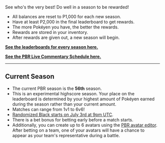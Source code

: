 See who's the very best! Do well in a season to be rewarded!

* All balances are reset to P1,000 for each new season.
* Have at least P2,000 in the final leaderboard to get rewards.
* The more Pokéyen you have, the better the rewards.
* Rewards are stored in your inventory.
* After rewards are given out, a new season will begin.

[**See the leaderboards for every season here.**](https://twitchplayspokemon.tv/leaderboard)

[**See the PBR Live Commentary Schedule here.**](https://calendar.google.com/calendar/r?cid=Z2prZzl1bHE4anFjaG5hZmJpNTR1bnVxa3NAZ3JvdXAuY2FsZW5kYXIuZ29vZ2xlLmNvbQ)
*****
## Current Season

* The current PBR season is the **56th** season.
* This is an experimental highscore season. Your place on the leaderboard is determined by your highest amount of Pokéyen earned during the season rather than your current amount.
* Matches can range from 1v1 to 6v6!
* [Randomized Black starts on July 3rd at 9pm UTC](https://www.timeanddate.com/countdown/generic?iso=20210703T2100&p0=1440&msg=Randomized%20Black&font=cursive&csz=1).
* There is a bet bonus for betting early before a match starts.
* Additionally, you can create up to 6 avatars using the [PBR avatar editor](https://twitchplayspokemon.tv/avatars). After betting on a team, one of your avatars will have a chance to appear as your team's representative during a battle.
